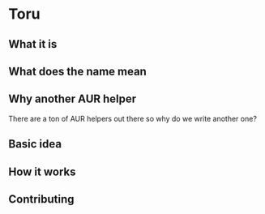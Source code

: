 # Toru

## What it is

## What does the name mean

## Why another AUR helper

There are a ton of AUR helpers out there so why do we write another one? 

## Basic idea

## How it works

## Contributing
